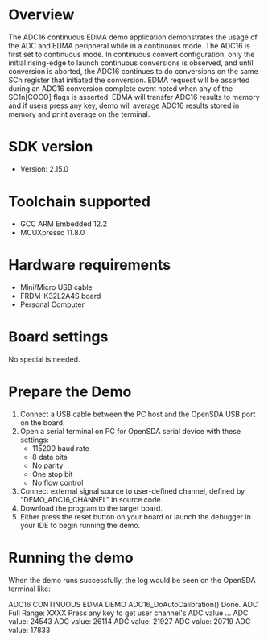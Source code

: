Overview
========
The ADC16 continuous EDMA demo application demonstrates the usage of the ADC and EDMA peripheral while in a continuous mode. The
ADC16 is first set to continuous mode. In continuous convert configuration, only the initial rising-edge to launch continuous conversions is
observed, and until conversion is aborted, the ADC16 continues to do conversions on the same SCn register that initiated the conversion. 
EDMA request will be asserted during an ADC16 conversion complete event noted when any of the SC1n[COCO] flags is asserted. EDMA will transfer
ADC16 results to memory and if users press any key, demo will average ADC16 results stored in memory and print average on the terminal.  

SDK version
===========
- Version: 2.15.0

Toolchain supported
===================
- GCC ARM Embedded  12.2
- MCUXpresso  11.8.0

Hardware requirements
=====================
- Mini/Micro USB cable
- FRDM-K32L2A4S board
- Personal Computer

Board settings
==============
No special is needed.

Prepare the Demo
================
1.  Connect a USB cable between the PC host and the OpenSDA USB port on the board.
2.  Open a serial terminal on PC for OpenSDA serial device with these settings:
    - 115200 baud rate
    - 8 data bits
    - No parity
    - One stop bit
    - No flow control
3.  Connect external signal source to user-defined channel, defined by "DEMO_ADC16_CHANNEL" in source code. 
4.  Download the program to the target board.
5.  Either press the reset button on your board or launch the debugger in your IDE to begin running the demo.

Running the demo
================
When the demo runs successfully, the log would be seen on the OpenSDA terminal like:

ADC16 CONTINUOUS EDMA DEMO
ADC16_DoAutoCalibration() Done.
ADC Full Range: XXXX
Press any key to get user channel's ADC value ...
ADC value: 24543
ADC value: 26114
ADC value: 21927
ADC value: 20719
ADC value: 17833
